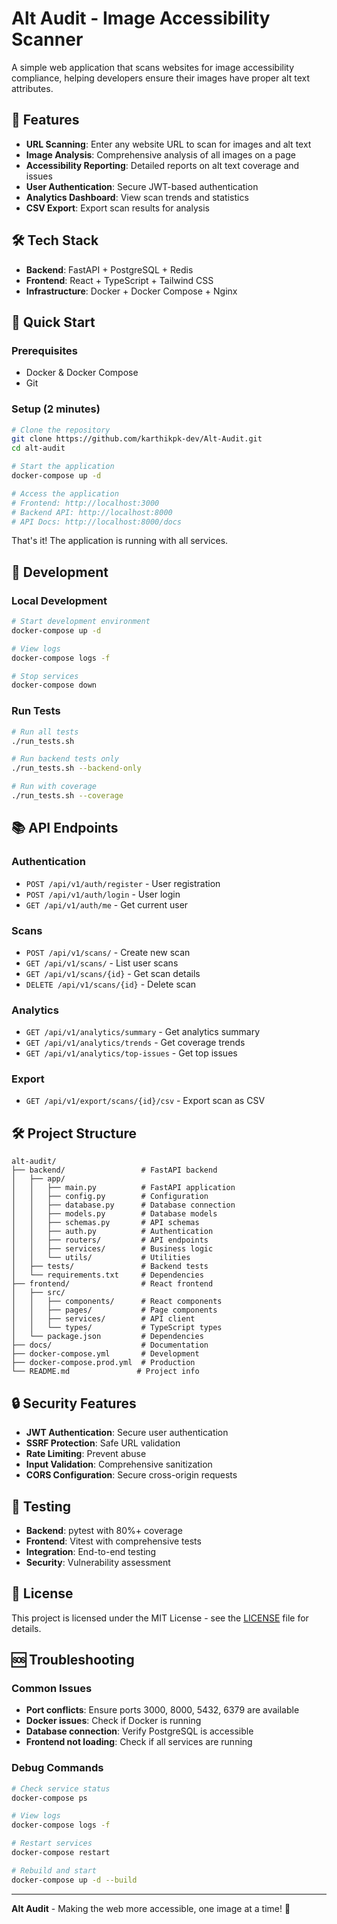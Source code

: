 # Alt Audit - Image Accessibility Scanner

A simple web application that scans websites for image accessibility compliance, helping developers ensure their images have proper alt text attributes.

## 🚀 Features

- **URL Scanning**: Enter any website URL to scan for images and alt text
- **Image Analysis**: Comprehensive analysis of all images on a page
- **Accessibility Reporting**: Detailed reports on alt text coverage and issues
- **User Authentication**: Secure JWT-based authentication
- **Analytics Dashboard**: View scan trends and statistics
- **CSV Export**: Export scan results for analysis

## 🛠 Tech Stack

- **Backend**: FastAPI + PostgreSQL + Redis
- **Frontend**: React + TypeScript + Tailwind CSS
- **Infrastructure**: Docker + Docker Compose + Nginx

## 🚀 Quick Start

### Prerequisites
- Docker & Docker Compose
- Git

### Setup (2 minutes)
```bash
# Clone the repository
git clone https://github.com/karthikpk-dev/Alt-Audit.git
cd alt-audit

# Start the application
docker-compose up -d

# Access the application
# Frontend: http://localhost:3000
# Backend API: http://localhost:8000
# API Docs: http://localhost:8000/docs
```

That's it! The application is running with all services.

## 🔧 Development

### Local Development
```bash
# Start development environment
docker-compose up -d

# View logs
docker-compose logs -f

# Stop services
docker-compose down
```

### Run Tests
```bash
# Run all tests
./run_tests.sh

# Run backend tests only
./run_tests.sh --backend-only

# Run with coverage
./run_tests.sh --coverage
```

## 📚 API Endpoints

### Authentication
- `POST /api/v1/auth/register` - User registration
- `POST /api/v1/auth/login` - User login
- `GET /api/v1/auth/me` - Get current user

### Scans
- `POST /api/v1/scans/` - Create new scan
- `GET /api/v1/scans/` - List user scans
- `GET /api/v1/scans/{id}` - Get scan details
- `DELETE /api/v1/scans/{id}` - Delete scan

### Analytics
- `GET /api/v1/analytics/summary` - Get analytics summary
- `GET /api/v1/analytics/trends` - Get coverage trends
- `GET /api/v1/analytics/top-issues` - Get top issues

### Export
- `GET /api/v1/export/scans/{id}/csv` - Export scan as CSV

## 🛠 Project Structure

```
alt-audit/
├── backend/                 # FastAPI backend
│   ├── app/
│   │   ├── main.py          # FastAPI application
│   │   ├── config.py        # Configuration
│   │   ├── database.py      # Database connection
│   │   ├── models.py        # Database models
│   │   ├── schemas.py       # API schemas
│   │   ├── auth.py          # Authentication
│   │   ├── routers/         # API endpoints
│   │   ├── services/        # Business logic
│   │   └── utils/           # Utilities
│   ├── tests/               # Backend tests
│   └── requirements.txt     # Dependencies
├── frontend/                # React frontend
│   ├── src/
│   │   ├── components/      # React components
│   │   ├── pages/           # Page components
│   │   ├── services/        # API client
│   │   └── types/           # TypeScript types
│   └── package.json         # Dependencies
├── docs/                    # Documentation
├── docker-compose.yml       # Development
├── docker-compose.prod.yml  # Production
└── README.md               # Project info
```

## 🔒 Security Features

- **JWT Authentication**: Secure user authentication
- **SSRF Protection**: Safe URL validation
- **Rate Limiting**: Prevent abuse
- **Input Validation**: Comprehensive sanitization
- **CORS Configuration**: Secure cross-origin requests

## 🧪 Testing

- **Backend**: pytest with 80%+ coverage
- **Frontend**: Vitest with comprehensive tests
- **Integration**: End-to-end testing
- **Security**: Vulnerability assessment

## 📄 License

This project is licensed under the MIT License - see the [LICENSE](LICENSE) file for details.

## 🆘 Troubleshooting

### Common Issues
- **Port conflicts**: Ensure ports 3000, 8000, 5432, 6379 are available
- **Docker issues**: Check if Docker is running
- **Database connection**: Verify PostgreSQL is accessible
- **Frontend not loading**: Check if all services are running

### Debug Commands
```bash
# Check service status
docker-compose ps

# View logs
docker-compose logs -f

# Restart services
docker-compose restart

# Rebuild and start
docker-compose up -d --build
```

---

**Alt Audit** - Making the web more accessible, one image at a time! 🚀
